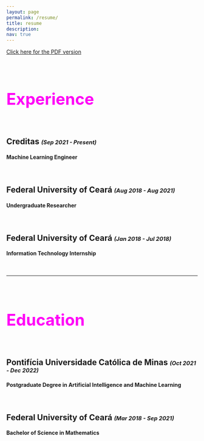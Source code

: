 ```yaml
---
layout: page
permalink: /resume/
title: resume
description:
nav: true
---
```


[Click here for the PDF version](https://www.diascarolina.github.io/assets/pdf/cv.pdf)

<br>
<h1 style="color:#ff00f7; font-size:300%">Experience</h1>
<br>

<h2><b>Creditas </b><i style="font-size:70%">(Sep 2021 - Present)</i></h2>
<h4>Machine Learning Engineer</h4>

<br>

<h2><b>Federal University of Ceará </b><i style="font-size:70%">(Aug 2018 - Aug 2021)</i></h2>
<h4>Undergraduate Researcher</h4>

<br>

<h2><b>Federal University of Ceará </b><i style="font-size:70%">(Jan 2018 - Jul 2018)</i></h2>
<h4>Information Technology Internship</h4>

<br>

<hr>

<br>
<h1 style="color:#ff00f7; font-size:300%">Education</h1>
<br>

<h2><b>Pontifícia Universidade Católica de Minas </b><i style="font-size:70%">(Oct 2021 - Dec 2022)</i></h2>
<h4>Postgraduate Degree in Artificial Intelligence and Machine Learning</h4>

<br>
<h2><b>Federal University of Ceará </b><i style="font-size:70%">(Mar 2018 - Sep 2021)</i></h2>
<h4>Bachelor of Science in Mathematics</h4>